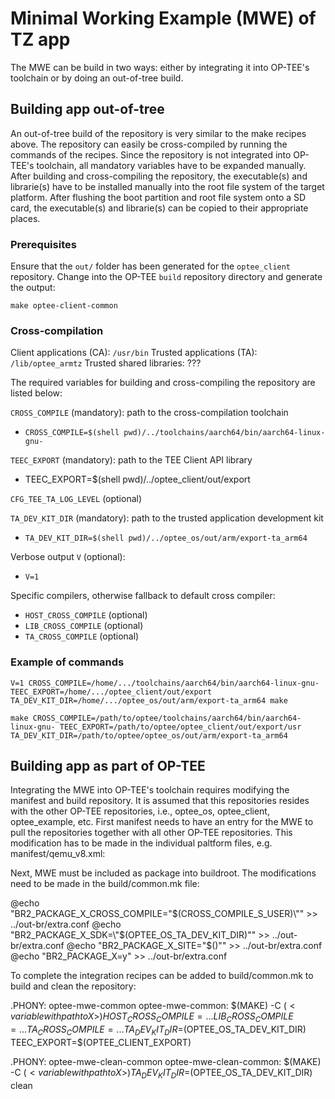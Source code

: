 # Minimal Working Example (MWE) of TZ app

The MWE can be build in two ways: either by integrating it into OP-TEE's
toolchain or by doing an out-of-tree build.

## Building app out-of-tree

An out-of-tree build of the repository is very similar to the make recipes
above. The repository can easily be cross-compiled by running the commands of
the recipes. Since the repository is not integrated into OP-TEE's toolchain,
all mandatory variables have to be expanded manually. After building and
cross-compiling the repository, the executable(s) and librarie(s) have to be
installed manually into the root file system of the target platform. After
flushing the boot partition and root file system onto a SD card, the
executable(s) and librarie(s) can be copied to their appropriate places.

### Prerequisites

Ensure that the `out/` folder has been generated for the `optee_client` repository.
Change into the OP-TEE `build` repository directory and generate the output:

```
make optee-client-common
```

### Cross-compilation

Client applications (CA): `/usr/bin`
Trusted applications (TA): `/lib/optee_armtz`
Trusted shared libraries: ???

The required variables for building and cross-compiling the repository are
listed below:

`CROSS_COMPILE` (mandatory): path to the cross-compilation toolchain
- `CROSS_COMPILE=$(shell pwd)/../toolchains/aarch64/bin/aarch64-linux-gnu-`

`TEEC_EXPORT` (mandatory): path to the TEE Client API library
- TEEC_EXPORT=$(shell pwd)/../optee_client/out/export

`CFG_TEE_TA_LOG_LEVEL` (optional)

`TA_DEV_KIT_DIR` (mandatory): path to the trusted application development kit
- `TA_DEV_KIT_DIR=$(shell pwd)/../optee_os/out/arm/export-ta_arm64`

Verbose output `V` (optional):
- `V=1`

Specific compilers, otherwise fallback to default cross compiler:
- `HOST_CROSS_COMPILE` (optional)
- `LIB_CROSS_COMPILE` (optional)
- `TA_CROSS_COMPILE` (optional)


### Example of commands

```
V=1 CROSS_COMPILE=/home/.../toolchains/aarch64/bin/aarch64-linux-gnu- TEEC_EXPORT=/home/.../optee_client/out/export TA_DEV_KIT_DIR=/home/.../optee_os/out/arm/export-ta_arm64 make

make CROSS_COMPILE=/path/to/optee/toolchains/aarch64/bin/aarch64-linux-gnu- TEEC_EXPORT=/path/to/optee/optee_client/out/export/usr TA_DEV_KIT_DIR=/path/to/optee/optee_os/out/arm/export-ta_arm64
```

## Building app as part of OP-TEE

Integrating the MWE into OP-TEE's toolchain requires modifying the manifest and
build repository. It is assumed that this repositories resides with the other
OP-TEE repositories, i.e., optee_os, optee_client, optee_example, etc. First
manifest needs to have an entry for the MWE to pull the repositories together
with all other OP-TEE repositories. This modification has to be made in the
individual paltform files, e.g. manifest/qemu_v8.xml:

<remote name="<my-remote>" fetch="https://my.remote.url" />

<project path="optee_mwe" name="OP-TEE/optee_mwe.git" revision="refs/tags/<my-tag>" clone-depth="1" />

Next, MWE must be included as package into buildroot. The modifications need to
be made in the build/common.mk file:

@echo "BR2_PACKAGE_X_CROSS_COMPILE=\"$(CROSS_COMPILE_S_USER)\"" >> ../out-br/extra.conf
@echo "BR2_PACKAGE_X_SDK=\"$(OPTEE_OS_TA_DEV_KIT_DIR)\"" >> ../out-br/extra.conf
@echo "BR2_PACKAGE_X_SITE=\"$(<variable with path to X>)\"" >> ../out-br/extra.conf
@echo "BR2_PACKAGE_X=y" >> ../out-br/extra.conf

To complete the integration recipes can be added to build/common.mk to build and
clean the repository:

.PHONY: optee-mwe-common
optee-mwe-common:
	$(MAKE) -C $(<variable with path to X>) HOST_CROSS_COMPILE=... LIB_CROSS_COMPILE=... TA_CROSS_COMPILE=... TA_DEV_KIT_DIR=$(OPTEE_OS_TA_DEV_KIT_DIR) TEEC_EXPORT=$(OPTEE_CLIENT_EXPORT)

.PHONY: optee-mwe-clean-common
optee-mwe-clean-common:
	$(MAKE) -C $(<variable with path to X>) TA_DEV_KIT_DIR=$(OPTEE_OS_TA_DEV_KIT_DIR) clean
